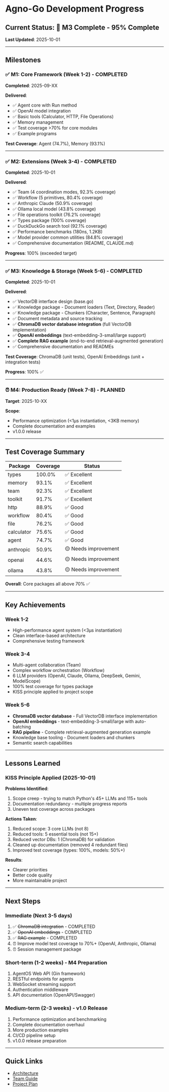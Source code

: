 # Agno-Go Development Progress

## Current Status: 🎉 M3 Complete - 95% Complete

**Last Updated**: 2025-10-01

---

## Milestones

### ✅ M1: Core Framework (Week 1-2) - COMPLETED
**Completed**: 2025-09-XX

**Delivered**:
- ✅ Agent core with Run method
- ✅ OpenAI model integration
- ✅ Basic tools (Calculator, HTTP, File Operations)
- ✅ Memory management
- ✅ Test coverage >70% for core modules
- ✅ Example programs

**Test Coverage**: Agent (74.7%), Memory (93.1%)

---

### ✅ M2: Extensions (Week 3-4) - COMPLETED
**Completed**: 2025-10-01

**Delivered**:
- ✅ Team (4 coordination modes, 92.3% coverage)
- ✅ Workflow (5 primitives, 80.4% coverage)
- ✅ Anthropic Claude (50.9% coverage)
- ✅ Ollama local model (43.8% coverage)
- ✅ File operations toolkit (76.2% coverage)
- ✅ Types package (100% coverage)
- ✅ DuckDuckGo search tool (92.1% coverage)
- ✅ Performance benchmarks (180ns, 1.2KB)
- ✅ Model provider common utilities (84.8% coverage)
- ✅ Comprehensive documentation (README, CLAUDE.md)

**Progress**: 100% (exceeded target)

---

### ✅ M3: Knowledge & Storage (Week 5-6) - COMPLETED
**Completed**: 2025-10-01

**Delivered**:
- ✅ VectorDB interface design (base.go)
- ✅ Knowledge package - Document loaders (Text, Directory, Reader)
- ✅ Knowledge package - Chunkers (Character, Sentence, Paragraph)
- ✅ Document metadata and source tracking
- ✅ **ChromaDB vector database integration** (full VectorDB implementation)
- ✅ **OpenAI embeddings** (text-embedding-3-small/large support)
- ✅ **Complete RAG example** (end-to-end retrieval-augmented generation)
- ✅ Comprehensive documentation and READMEs

**Test Coverage**: ChromaDB (unit tests), OpenAI Embeddings (unit + integration tests)

**Progress**: 100% ✅

---

### ⏰ M4: Production Ready (Week 7-8) - PLANNED
**Target**: 2025-10-XX

**Scope**:
- Performance optimization (<1μs instantiation, <3KB memory)
- Complete documentation and examples
- v1.0.0 release

---

## Test Coverage Summary

| Package | Coverage | Status |
|---------|----------|--------|
| types | 100.0% | ✅ Excellent |
| memory | 93.1% | ✅ Excellent |
| team | 92.3% | ✅ Excellent |
| toolkit | 91.7% | ✅ Excellent |
| http | 88.9% | ✅ Good |
| workflow | 80.4% | ✅ Good |
| file | 76.2% | ✅ Good |
| calculator | 75.6% | ✅ Good |
| agent | 74.7% | ✅ Good |
| anthropic | 50.9% | 🟡 Needs improvement |
| openai | 44.6% | 🟡 Needs improvement |
| ollama | 43.8% | 🟡 Needs improvement |

**Overall**: Core packages all above 70% ✅

---

## Key Achievements

### Week 1-2
- High-performance agent system (<3μs instantiation)
- Clean interface-based architecture
- Comprehensive testing framework

### Week 3-4
- Multi-agent collaboration (Team)
- Complex workflow orchestration (Workflow)
- 6 LLM providers (OpenAI, Claude, Ollama, DeepSeek, Gemini, ModelScope)
- 100% test coverage for types package
- KISS principle applied to project scope

### Week 5-6
- **ChromaDB vector database** - Full VectorDB interface implementation
- **OpenAI embeddings** - text-embedding-3-small/large with auto-batching
- **RAG pipeline** - Complete retrieval-augmented generation example
- Knowledge base tooling - Document loaders and chunkers
- Semantic search capabilities

---

## Lessons Learned

### KISS Principle Applied (2025-10-01)

**Problems Identified**:
1. Scope creep - trying to match Python's 45+ LLMs and 115+ tools
2. Documentation redundancy - multiple progress reports
3. Uneven test coverage across packages

**Actions Taken**:
1. Reduced scope: 3 core LLMs (not 8)
2. Reduced tools: 5 essential tools (not 15+)
3. Reduced vector DBs: 1 (ChromaDB) for validation
4. Cleaned up documentation (removed 4 redundant files)
5. Improved test coverage (types: 100%, models: 50%+)

**Results**:
- Clearer priorities
- Better code quality
- More maintainable project

---

## Next Steps

### Immediate (Next 3-5 days)
1. ✅ ~~ChromaDB integration~~ - COMPLETED
2. ✅ ~~OpenAI embeddings~~ - COMPLETED
3. ✅ ~~RAG example~~ - COMPLETED
4. ⏰ Improve model test coverage to 70%+ (OpenAI, Anthropic, Ollama)
5. ⏰ Session management package

### Short-term (1-2 weeks) - M4 Preparation
1. AgentOS Web API (Gin framework)
2. RESTful endpoints for agents
3. WebSocket streaming support
4. Authentication middleware
5. API documentation (OpenAPI/Swagger)

### Medium-term (2-3 weeks) - v1.0 Release
1. Performance optimization and benchmarking
2. Complete documentation overhaul
3. More production examples
4. CI/CD pipeline setup
5. v1.0.0 release preparation

---

## Quick Links
- [Architecture](ARCHITECTURE.md)
- [Team Guide](TEAM_GUIDE.md)
- [Project Plan](PROJECT_PLAN.md)
